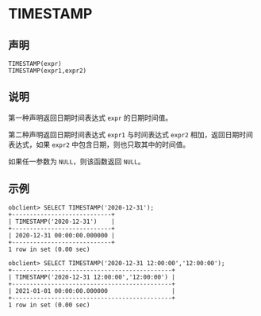 TIMESTAMP 
==============================



声明 
-----------------------

```unknow
TIMESTAMP(expr)
TIMESTAMP(expr1,expr2)
```



说明 
-----------------------

第一种声明返回日期时间表达式 `expr` 的日期时间值。

第二种声明返回日期时间表达式 `expr1` 与时间表达式 `expr2` 相加，返回日期时间表达式，如果 `expr2` 中包含日期，则也只取其中的时间值。

如果任一参数为 `NULL`，则该函数返回 `NULL`。

示例 
-----------------------

```unknow
obclient> SELECT TIMESTAMP('2020-12-31');
+----------------------------+
| TIMESTAMP('2020-12-31')    |
+----------------------------+
| 2020-12-31 00:00:00.000000 |
+----------------------------+
1 row in set (0.00 sec)

obclient> SELECT TIMESTAMP('2020-12-31 12:00:00','12:00:00');
+---------------------------------------------+
| TIMESTAMP('2020-12-31 12:00:00','12:00:00') |
+---------------------------------------------+
| 2021-01-01 00:00:00.000000                  |
+---------------------------------------------+
1 row in set (0.00 sec)
```


